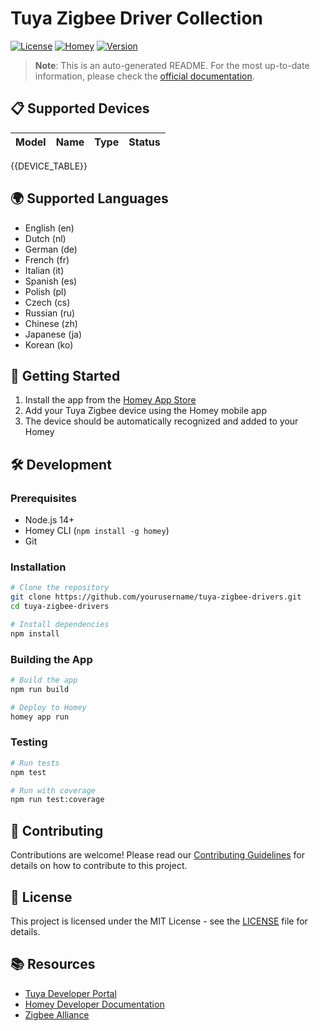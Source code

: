# Tuya Zigbee Driver Collection

[![License](https://img.shields.io/badge/license-MIT-blue.svg)](LICENSE)
[![Homey](https://img.shields.io/badge/Homey-App-orange.svg)](https://apps.athom.com/app/com.tuya.zigbee)
[![Version](https://img.shields.io/github/package-json/v/username/tuya-zigbee-drivers)](package.json)

> **Note**: This is an auto-generated README. For the most up-to-date information, please check the [official documentation](https://developer.tuya.com).

## 📋 Supported Devices

| Model | Name | Type | Status |
|-------|------|------|--------|
{{DEVICE_TABLE}}  

## 🌍 Supported Languages

- English (en)
- Dutch (nl)
- German (de)
- French (fr)
- Italian (it)
- Spanish (es)
- Polish (pl)
- Czech (cs)
- Russian (ru)
- Chinese (zh)
- Japanese (ja)
- Korean (ko)

## 🚀 Getting Started

1. Install the app from the [Homey App Store](https://apps.athom.com/app/com.tuya.zigbee)
2. Add your Tuya Zigbee device using the Homey mobile app
3. The device should be automatically recognized and added to your Homey

## 🛠 Development

### Prerequisites

- Node.js 14+
- Homey CLI (`npm install -g homey`)
- Git

### Installation

```bash
# Clone the repository
git clone https://github.com/yourusername/tuya-zigbee-drivers.git
cd tuya-zigbee-drivers

# Install dependencies
npm install
```

### Building the App

```bash
# Build the app
npm run build

# Deploy to Homey
homey app run
```

### Testing

```bash
# Run tests
npm test

# Run with coverage
npm run test:coverage
```

## 🤝 Contributing

Contributions are welcome! Please read our [Contributing Guidelines](CONTRIBUTING.md) for details on how to contribute to this project.

## 📄 License

This project is licensed under the MIT License - see the [LICENSE](LICENSE) file for details.

## 📚 Resources

- [Tuya Developer Portal](https://developer.tuya.com/)
- [Homey Developer Documentation](https://developers.athom.com/)
- [Zigbee Alliance](https://zigbeealliance.org/)

